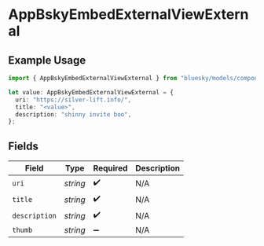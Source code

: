 # AppBskyEmbedExternalViewExternal

## Example Usage

```typescript
import { AppBskyEmbedExternalViewExternal } from "bluesky/models/components";

let value: AppBskyEmbedExternalViewExternal = {
  uri: "https://silver-lift.info/",
  title: "<value>",
  description: "shinny invite boo",
};
```

## Fields

| Field              | Type               | Required           | Description        |
| ------------------ | ------------------ | ------------------ | ------------------ |
| `uri`              | *string*           | :heavy_check_mark: | N/A                |
| `title`            | *string*           | :heavy_check_mark: | N/A                |
| `description`      | *string*           | :heavy_check_mark: | N/A                |
| `thumb`            | *string*           | :heavy_minus_sign: | N/A                |